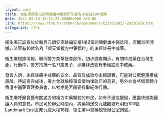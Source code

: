 ```yaml
---
layout: post
title: 衞生署調查元朗陳健雄中醫診所涉管有未經註冊中成藥
date: 2021-09-16 19:11:22.000000000 +08:00
link: https://news.rthk.hk/rthk/ch/component/k2/1610923-20210916.htm
categories: rthk
---
```


衞生署正調查位於新界元朗安寧路福安樓1樓B室的陳健雄中醫診所，有關診所涉嫌非法管有10款名為「順天堂複方中藥顆粒」的未經註冊中成藥。

衞生署根據情報，聯同警方突擊搜查診所，初步調查顯示，有關中成藥在台灣生產，行動中，警方拘捕一名71歲男子，涉嫌非法管有未經註冊中成藥。

發言人說，未經註冊中成藥的安全、品質及成效均未經證實，可能對公眾健康構成風險。待調查完成後，署方會就檢控事宜徵詢律政司的意見，另外亦會將個案轉介香港中醫藥管理委員會，以考慮是否需要採取紀律行動。

衞生署呼籲曾獲有關處方的複方中藥顆粒的市民，如有不適或懷疑，應盡快徵詢醫護人員的意見。市民可於辦公時間內，將藥物送交九龍觀塘巧明街100號Landmark East友邦九龍大樓16樓，衞生署中醫藥規管辦公室銷毀。
